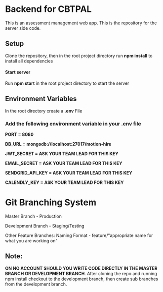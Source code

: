 # Backend for CBTPAL

This is an assessment management web app. This is the repository for the server side code.

## Setup

Clone the repository, then in the root project directory run **npm install** to install all dependencies

#### Start server

Run **npm start** in the root project directory to start the server

## Environment Variables

In the root directory create a **.env** File

### Add the following environment variable in your .env file

**PORT = 8080**

**DB_URL = mongodb://localhost:27017/motion-hire**

**JWT_SECRET = ASK YOUR TEAM LEAD FOR THIS KEY**

**EMAIL_SECRET = ASK YOUR TEAM LEAD FOR THIS KEY**

**SENDGRID_API_KEY = ASK YOUR TEAM LEAD FOR THIS KEY**

**CALENDLY_KEY = ASK YOUR TEAM LEAD FOR THIS KEY**

# Git Branching System

Master Branch - Production

Development Branch - Staging/Testing

Other Feature Branches: Naming Format - feature/"appropriate name for what you are working on"

## Note:

**ON NO ACCOUNT SHOULD YOU WRITE CODE DIRECTLY IN THE MASTER BRANCH OR DEVELOPMENT BRANCH**.
After cloning the repo and running npm install checkout to the development branch, then create sub branches from the development branch.
